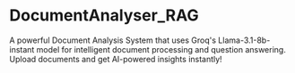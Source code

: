 # DocumentAnalyser_RAG
A powerful Document Analysis System that uses Groq's Llama-3.1-8b-instant model for intelligent document processing and question answering. Upload documents and get AI-powered insights instantly!
